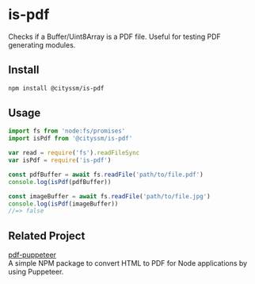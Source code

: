 # is-pdf

Checks if a Buffer/Uint8Array is a PDF file.
Useful for testing PDF generating modules.


## Install

```bash
npm install @cityssm/is-pdf
```

## Usage

```js
import fs from 'node:fs/promises'
import isPdf from '@cityssm/is-pdf'

var read = require('fs').readFileSync
var isPdf = require('is-pdf')

const pdfBuffer = await fs.readFile('path/to/file.pdf')
console.log(isPdf(pdfBuffer))

const imageBuffer = await fs.readFile('path/to/file.jpg')
console.log(isPdf(imageBuffer))
//=> false
```

## Related Project

[pdf-puppeteer](https://github.com/cityssm/pdf-puppeteer)<br />
A simple NPM package to convert HTML to PDF for Node applications by using Puppeteer.
